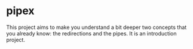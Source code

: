 # pipex
This project aims to make you understand a bit deeper two concepts that you already know: the redirections and the pipes. It is an introduction project.
